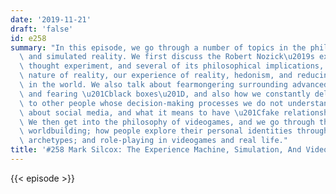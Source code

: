 ```yaml
---
date: '2019-11-21'
draft: 'false'
id: e258
summary: "In this episode, we go through a number of topics in the philosophy of videogames\
  \ and simulated reality. We first discuss the Robert Nozick\u2019s experience machine\
  \ thought experiment, and several of its philosophical implications, including the\
  \ nature of reality, our experience of reality, hedonism, and reducing suffering\
  \ in the world. We also talk about fearmongering surrounding advanced forms of AI,\
  \ and fearing \u201Cblack boxes\u201D, and also how we constantly delegate decisions\
  \ to other people whose decision-making processes we do not understand. We talk\
  \ about social media, and what it means to have \u201Cfake relationships\u201D.\
  \ We then get into the philosophy of videogames, and we go through the ethics of\
  \ worldbuilding; how people explore their personal identities through avatars and\
  \ archetypes; and role-playing in videogames and real life."
title: '#258 Mark Silcox: The Experience Machine, Simulation, And Videogames'
---
```

{{< episode >}}
